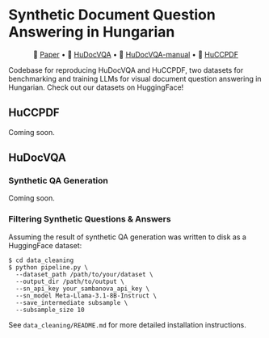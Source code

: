 # Synthetic Document Question Answering in Hungarian
<p align="center">
    📖 <a href="https://arxiv.org/abs/2505.23008" target="_blank">Paper</a> • 🤗 <a href="https://huggingface.co/datasets/jlli/HuDocVQA" target="_blank">HuDocVQA</a> • 🤗 <a href="https://huggingface.co/datasets/jlli/HuDocVQA-manual" target="_blank">HuDocVQA-manual</a> • 🤗 <a href="https://huggingface.co/datasets/jlli/HuCCPDF" target="_blank">HuCCPDF</a>
</p>
Codebase for reproducing HuDocVQA and HuCCPDF, two datasets for benchmarking and training LLMs for visual document question answering in Hungarian. Check out our datasets on HuggingFace!

## HuCCPDF
Coming soon.

## HuDocVQA

### Synthetic QA Generation
Coming soon.

### Filtering Synthetic Questions & Answers
Assuming the result of synthetic QA generation was written to disk as a HuggingFace dataset:
```
$ cd data_cleaning
$ python pipeline.py \
  --dataset_path /path/to/your/dataset \
  --output_dir /path/to/output \
  --sn_api_key your_sambanova_api_key \
  --sn_model Meta-Llama-3.1-8B-Instruct \
  --save_intermediate subsample \
  --subsample_size 10
```
See `data_cleaning/README.md` for more detailed installation instructions.
